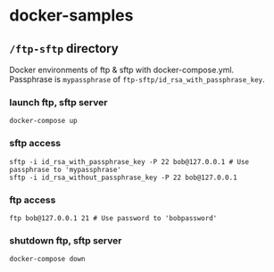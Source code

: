 # docker-samples

## `/ftp-sftp` directory

Docker environments of ftp & sftp with docker-compose.yml.  
Passphrase is `mypassphrase` of `ftp-sftp/id_rsa_with_passphrase_key`.

### launch ftp, sftp server

```
docker-compose up
```

### sftp access

```
sftp -i id_rsa_with_passphrase_key -P 22 bob@127.0.0.1 # Use passphrase to 'mypassphrase'
sftp -i id_rsa_without_passphrase_key -P 22 bob@127.0.0.1
```

### ftp access

```
ftp bob@127.0.0.1 21 # Use password to 'bobpassword'
```

### shutdown ftp, sftp server

```
docker-compose down
```
